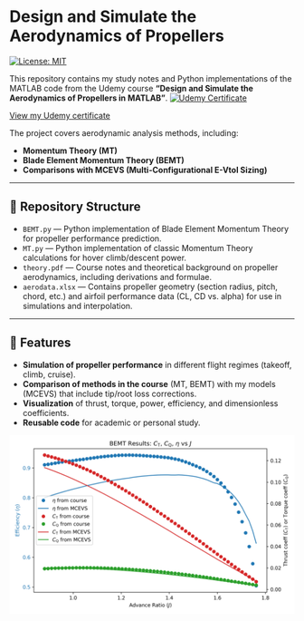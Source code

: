 # Design and Simulate the Aerodynamics of Propellers

[![License: MIT](https://img.shields.io/badge/License-MIT-yellow.svg)](LICENSE)

This repository contains my study notes and Python implementations of the MATLAB code from the Udemy course **“Design and Simulate the Aerodynamics of Propellers in MATLAB”**.
[![Udemy Certificate](https://www.udemy.com/staticx/udemy/images/v7/logo-udemy.svg)](https://www.udemy.com/certificate/UC-4dfa6f8a-e50c-4236-892a-2cda2a33b01a/)

[View my Udemy certificate](https://www.udemy.com/certificate/UC-4dfa6f8a-e50c-4236-892a-2cda2a33b01a/)

The project covers aerodynamic analysis methods, including:

- **Momentum Theory (MT)**
- **Blade Element Momentum Theory (BEMT)**
- **Comparisons with MCEVS (Multi-Configurational E-Vtol Sizing)**

---

## 📂 Repository Structure

- `BEMT.py` &mdash; Python implementation of Blade Element Momentum Theory for propeller performance prediction.
- `MT.py` &mdash; Python implementation of classic Momentum Theory calculations for hover climb/descent power.
- `theory.pdf` &mdash; Course notes and theoretical background on propeller aerodynamics, including derivations and formulae.
- `aerodata.xlsx` &mdash; Contains propeller geometry (section radius, pitch, chord, etc.) and airfoil performance data (CL, CD vs. alpha) for use in simulations and interpolation.

---

## 🚀 Features

- **Simulation of propeller performance** in different flight regimes (takeoff, climb, cruise).
- **Comparison of methods in the course** (MT, BEMT) with my models (MCEVS) that include tip/root loss corrections.
- **Visualization** of thrust, torque, power, efficiency, and dimensionless coefficients.
- **Reusable code** for academic or personal study.

![BEMT Results](https://github.com/alfiyandyhr/propeller_aerodynamics/raw/main/BEMT_results.png)
